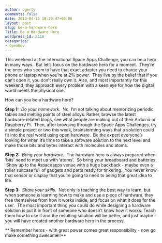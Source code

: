 ```yaml
---
author: cgerty
comments: false
date: 2013-04-15 18:20:47+00:00
layout: post
slug: be-a-hardware-hero
Title: Be a Hardware Hero
wordpress_id: 8110
categories:
- OpenGov
---
```


This weekend at the International Space Apps Challenge, you can be a hero in many ways.  But let’s focus on the hardware hero for a moment.  They’re the ones who seem to have that exact adapter you need to charge your phone or laptop when you’re at 2% power.  They live by the belief that if you can’t open it, you don’t really own it. Also, and most importantly for this weekend, they approach every problem with a keen eye for how the digital world meets the physical one.




How can you be a hardware hero?




**Step 1:**  _Do your homework._  No, I’m not talking about memorizing periodic tables and melting points of steel alloys. Rather, browse the latest hardware-related blogs, see what people are making out of their Arduino or Raspberry Pi.  Then, after browsing through the Space Apps Challenges, try a simple project or two this week, brainstorming ways that a solution could fit into the real world using open hardware.  Be the expert everyone’s looking for when it’s time to take a software solution to the next level and make those bits and bytes interact with molecules and atoms.




**Step 2:**  _Bring your hardware._  The hardware hero is always prepared when ‘bits’ need to meet up with ‘atoms’.  So bring your breadboard and batteries.  Show up to the #spaceapps venue with a huge backback - maybe even a roller suitcase full of gadgets and parts ready for tinkering.  You never know that sensor or display that you’re going to need to being that great idea to life.




**Step 3:**  _Share your skills._  Not only is teaching the best way to learn, but when someone is learning how to make and use a piece of hardware, they free themselves from how it works inside, and focus on what it does for the user.  The most important thing you could do while designing a hardware solution is put it in front of someone who doesn’t know how it works. Teach them how to use it and the resulting solution will be better, and just maybe - you will have created another hardware hero in the process.


**
Remember heros - with great power comes great responsibility - now go make something awesome!!**
